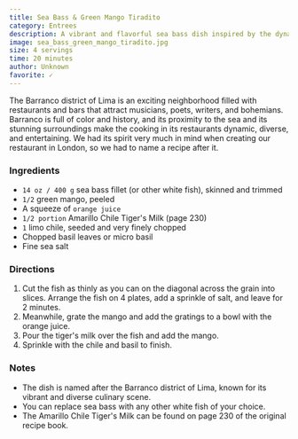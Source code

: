 ```yaml
---
title: Sea Bass & Green Mango Tiradito
category: Entrees
description: A vibrant and flavorful sea bass dish inspired by the dynamic and diverse cooking of Lima's Barranco district.
image: sea_bass_green_mango_tiradito.jpg
size: 4 servings
time: 20 minutes
author: Unknown
favorite: ✓
---
```


The Barranco district of Lima is an exciting neighborhood filled with restaurants and bars that attract musicians, poets, writers, and bohemians. Barranco is full of color and history, and its proximity to the sea and its stunning surroundings make the cooking in its restaurants dynamic, diverse, and entertaining. We had its spirit very much in mind when creating our restaurant in London, so we had to name a recipe after it.

### Ingredients

* `14 oz / 400 g` sea bass fillet (or other white fish), skinned and trimmed
* `1/2` green mango, peeled
* A squeeze of `orange juice`
* `1/2 portion` Amarillo Chile Tiger's Milk (page 230)
* `1` limo chile, seeded and very finely chopped
* Chopped basil leaves or micro basil
* Fine sea salt

### Directions

1. Cut the fish as thinly as you can on the diagonal across the grain into slices. Arrange the fish on 4 plates, add a sprinkle of salt, and leave for 2 minutes.
2. Meanwhile, grate the mango and add the gratings to a bowl with the orange juice.
3. Pour the tiger's milk over the fish and add the mango.
4. Sprinkle with the chile and basil to finish.

### Notes

- The dish is named after the Barranco district of Lima, known for its vibrant and diverse culinary scene.
- You can replace sea bass with any other white fish of your choice.
- The Amarillo Chile Tiger's Milk can be found on page 230 of the original recipe book.